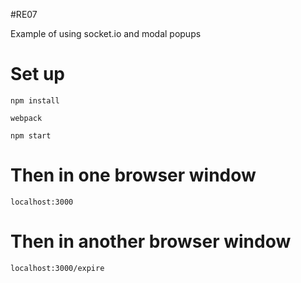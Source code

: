 #RE07

Example of using socket.io and modal popups

# Set up

`npm install`

`webpack`

`npm start`

# Then in one browser window

`localhost:3000`

# Then in another browser window

`localhost:3000/expire`



